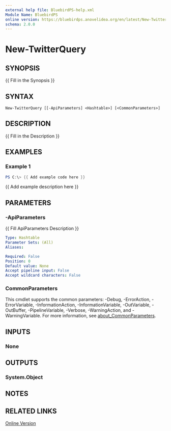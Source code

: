```yaml
---
external help file: BluebirdPS-help.xml
Module Name: BluebirdPS
online version: https://bluebirdps.anovelidea.org/en/latest/New-TwitterQuery
schema: 2.0.0
---
```


# New-TwitterQuery

## SYNOPSIS
{{ Fill in the Synopsis }}

## SYNTAX

```
New-TwitterQuery [[-ApiParameters] <Hashtable>] [<CommonParameters>]
```

## DESCRIPTION
{{ Fill in the Description }}

## EXAMPLES

### Example 1
```powershell
PS C:\> {{ Add example code here }}
```

{{ Add example description here }}

## PARAMETERS

### -ApiParameters
{{ Fill ApiParameters Description }}

```yaml
Type: Hashtable
Parameter Sets: (All)
Aliases:

Required: False
Position: 0
Default value: None
Accept pipeline input: False
Accept wildcard characters: False
```

### CommonParameters

This cmdlet supports the common parameters: -Debug, -ErrorAction, -ErrorVariable, -InformationAction, -InformationVariable, -OutVariable, -OutBuffer, -PipelineVariable, -Verbose, -WarningAction, and -WarningVariable. For more information, see [about_CommonParameters](http://go.microsoft.com/fwlink/?LinkID=113216).

## INPUTS

### None

## OUTPUTS

### System.Object

## NOTES

## RELATED LINKS

[Online Version](https://bluebirdps.anovelidea.org/en/latest/New-TwitterQuery)

